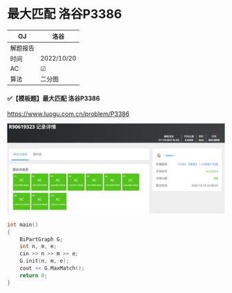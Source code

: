 # 最大匹配 洛谷P3386

| OJ   | 洛谷         |
| ---- | ---------- |
| 解题报告 |            |
| 时间   | 2022/10/20 |
| AC   | ☑          |
| 算法   | 二分图        |

#### ✅【模板题】最大匹配 洛谷P3386

<https://www.luogu.com.cn/problem/P3386>

![](image/image_4NkGtSdn0E.png)

```c++
int main()
{
    BiPartGraph G;
    int n, m, e;
    cin >> n >> m >> e;
    G.init(n, m, e);
    cout << G.MaxMatch();
    return 0;
}
```
